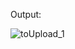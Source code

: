 Output:

![toUpload_1](https://github.com/webAppTester01/DemoApp/assets/144052862/a8ce546f-9956-4a2d-a04d-59d4d9e6f1c1)
